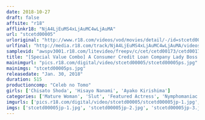 ```yaml
---
date: 2018-10-27
draft: false
affsite: "r18"
afflinkr18: "NjA4LjEuMS4xLjAuMC4wLjAuMA"
url: "stcetd00005"
urloriginal: "http://www.r18.com/videos/vod/movies/detail/-/id=stcetd00005"
urlfinal: "http://media.r18.com/track/NjA4LjEuMS4xLjAuMC4wLjAuMA/videos/vod/movies/detail/-/id=stcetd00005"
samplevid: "awspv3001.r18.com/litevideo/freepv/c/cet/cetd00173/cetd00173_dmb_w.mp4"
title: "[Special Value Combo] A Consumer Credit Loan Company Lady Boss... In The Moment Of Her Downfall Hisayo Nanami Chisato Shoda Ayako Kirishima"
mainimgurl: "pics.r18.com/digital/video/stcetd00005/stcetd00005ps.jpg"
mainimgs: "stcetd00005ps.jpg"
releasedate: "Jan. 30, 2018"
duration: 515
productioncomp: "Celeb no Tomo"
girls: ['Chisato Shoda', 'Hisayo Nanami', 'Ayako Kirishima']
categories: ['Mature Woman', 'Slut', 'Featured Actress', 'Nymphomaniac', 'Bondage', 'Hi-Def', 'Set Items']
imgurls: ['pics.r18.com/digital/video/stcetd00005/stcetd00005jp-1.jpg', 'pics.r18.com/digital/video/stcetd00005/stcetd00005jp-2.jpg', 'pics.r18.com/digital/video/stcetd00005/stcetd00005jp-3.jpg', 'pics.r18.com/digital/video/stcetd00005/stcetd00005jp-4.jpg', 'pics.r18.com/digital/video/stcetd00005/stcetd00005jp-5.jpg', 'pics.r18.com/digital/video/stcetd00005/stcetd00005jp-6.jpg', 'pics.r18.com/digital/video/stcetd00005/stcetd00005jp-7.jpg', 'pics.r18.com/digital/video/stcetd00005/stcetd00005jp-8.jpg', 'pics.r18.com/digital/video/stcetd00005/stcetd00005jp-9.jpg', 'pics.r18.com/digital/video/stcetd00005/stcetd00005jp-10.jpg', 'pics.r18.com/digital/video/stcetd00005/stcetd00005jp-11.jpg', 'pics.r18.com/digital/video/stcetd00005/stcetd00005jp-12.jpg', 'pics.r18.com/digital/video/stcetd00005/stcetd00005jp-13.jpg', 'pics.r18.com/digital/video/stcetd00005/stcetd00005jp-14.jpg', 'pics.r18.com/digital/video/stcetd00005/stcetd00005jp-15.jpg', 'pics.r18.com/digital/video/stcetd00005/stcetd00005jp-16.jpg', 'pics.r18.com/digital/video/stcetd00005/stcetd00005jp-17.jpg', 'pics.r18.com/digital/video/stcetd00005/stcetd00005jp-18.jpg', 'pics.r18.com/digital/video/stcetd00005/stcetd00005jp-19.jpg', 'pics.r18.com/digital/video/stcetd00005/stcetd00005jp-20.jpg']
imgs: ['stcetd00005jp-1.jpg', 'stcetd00005jp-2.jpg', 'stcetd00005jp-3.jpg', 'stcetd00005jp-4.jpg', 'stcetd00005jp-5.jpg', 'stcetd00005jp-6.jpg', 'stcetd00005jp-7.jpg', 'stcetd00005jp-8.jpg', 'stcetd00005jp-9.jpg', 'stcetd00005jp-10.jpg', 'stcetd00005jp-11.jpg', 'stcetd00005jp-12.jpg', 'stcetd00005jp-13.jpg', 'stcetd00005jp-14.jpg', 'stcetd00005jp-15.jpg', 'stcetd00005jp-16.jpg', 'stcetd00005jp-17.jpg', 'stcetd00005jp-18.jpg', 'stcetd00005jp-19.jpg', 'stcetd00005jp-20.jpg']
---
```

